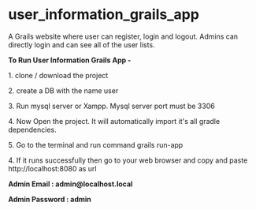 # user_information_grails_app
A Grails website where user can register, login and logout. Admins can directly login and can see all of the user lists.

<p><b>To Run User Information Grails App -</b></p>
<p>1. clone / download the project</p>
<p>2. create a DB with the name user</p>
<p>3. Run mysql server or Xampp. Mysql server port must be 3306</p>
<p>4. Now Open the project. It will automatically import it's all gradle dependencies.</p>
<p>5. Go to the terminal and run command  grails run-app</p>
<p>4. If it runs successfully then go to your web browser and copy and paste http://localhost:8080 as url</p>


<p><b>Admin Email : admin@localhost.local</b></p>
<p><b>Admin Password : admin</b></p>
